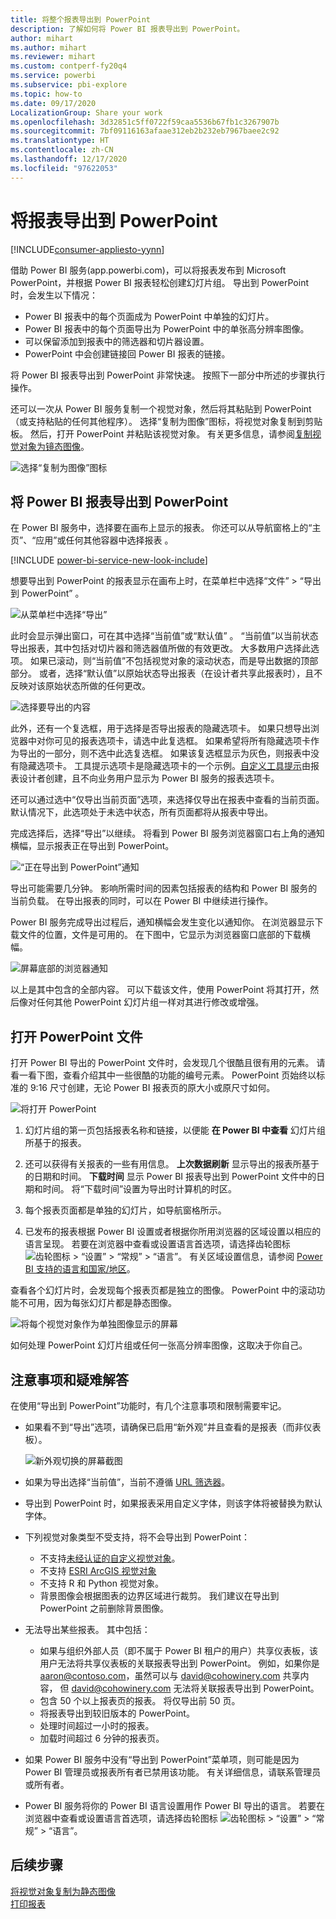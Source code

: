 ```yaml
---
title: 将整个报表导出到 PowerPoint
description: 了解如何将 Power BI 报表导出到 PowerPoint。
author: mihart
ms.author: mihart
ms.reviewer: mihart
ms.custom: contperf-fy20q4
ms.service: powerbi
ms.subservice: pbi-explore
ms.topic: how-to
ms.date: 09/17/2020
LocalizationGroup: Share your work
ms.openlocfilehash: 3d32851c5ff0722f59caa5536b67fb1c3267907b
ms.sourcegitcommit: 7bf09116163afaae312eb2b232eb7967baee2c92
ms.translationtype: HT
ms.contentlocale: zh-CN
ms.lasthandoff: 12/17/2020
ms.locfileid: "97622053"
---
```

# <a name="export-reports-to-powerpoint"></a>将报表导出到 PowerPoint

[!INCLUDE[consumer-appliesto-yynn](../includes/consumer-appliesto-yynn.md)]


借助 Power BI 服务(app.powerbi.com)，可以将报表发布到 Microsoft PowerPoint，并根据 Power BI 报表轻松创建幻灯片组。 导出到 PowerPoint 时，会发生以下情况：

* Power BI 报表中的每个页面成为 PowerPoint 中单独的幻灯片。
* Power BI 报表中的每个页面导出为 PowerPoint 中的单张高分辨率图像。
* 可以保留添加到报表中的筛选器和切片器设置。
* PowerPoint 中会创建链接回 Power BI 报表的链接。

将 Power BI 报表导出到 PowerPoint 非常快速。 按照下一部分中所述的步骤执行操作。

还可以一次从 Power BI 服务复制一个视觉对象，然后将其粘贴到 PowerPoint（或支持粘贴的任何其他程序）。 选择“复制为图像”图标，将视觉对象复制到剪贴板。 然后，打开 PowerPoint 并粘贴该视觉对象。 有关更多信息，请参阅[复制视觉对象为镜态图像](../visuals/power-bi-visualization-copy-paste.md)。

![选择“复制为图像”图标](media/end-user-powerpoint/power-bi-copy.png)

## <a name="export-your-power-bi-report-to-powerpoint"></a>将 Power BI 报表导出到 PowerPoint
在 Power BI 服务中，选择要在画布上显示的报表。 你还可以从导航窗格上的“主页”、“应用”或任何其他容器中选择报表 。

[!INCLUDE [power-bi-service-new-look-include](../includes/power-bi-service-new-look-include.md)]

想要导出到 PowerPoint 的报表显示在画布上时，在菜单栏中选择“文件” > “导出到 PowerPoint” 。

![从菜单栏中选择“导出”](media/end-user-powerpoint/power-bi-export.png)

此时会显示弹出窗口，可在其中选择“当前值”或“默认值” 。 “当前值”以当前状态导出报表，其中包括对切片器和筛选器值所做的有效更改。  大多数用户选择此选项。 如果已滚动，则“当前值”不包括视觉对象的滚动状态，而是导出数据的顶部部分。 或者，选择“默认值”以原始状态导出报表（在设计者共享此报表时），且不反映对该原始状态所做的任何更改。

![选择要导出的内容](media/end-user-powerpoint/power-bi-current-values.png)
 
此外，还有一个复选框，用于选择是否导出报表的隐藏选项卡。 如果只想导出浏览器中对你可见的报表选项卡，请选中此复选框。 如果希望将所有隐藏选项卡作为导出的一部分，则不选中此选复选框。 如果该复选框显示为灰色，则报表中没有隐藏选项卡。 工具提示选项卡是隐藏选项卡的一个示例。[自定义工具提示](../create-reports/desktop-tooltips.md)由报表设计者创建，且不向业务用户显示为 Power BI 服务的报表选项卡。 

还可以通过选中“仅导出当前页面”选项，来选择仅导出在报表中查看的当前页面。  默认情况下，此选项处于未选中状态，所有页面都将从报表中导出。

完成选择后，选择“导出”以继续。 将看到 Power BI 服务浏览器窗口右上角的通知横幅，显示报表正在导出到 PowerPoint。 



![“正在导出到 PowerPoint”通知](media/end-user-powerpoint/power-bi-export-progress.png)

导出可能需要几分钟。 影响所需时间的因素包括报表的结构和 Power BI 服务的当前负载。 在导出报表的同时，可以在 Power BI 中继续进行操作。

Power BI 服务完成导出过程后，通知横幅会发生变化以通知你。 在浏览器显示下载文件的位置，文件是可用的。 在下图中，它显示为浏览器窗口底部的下载横幅。

![屏幕底部的浏览器通知](media/end-user-powerpoint/power-bi-browsers.png)

以上是其中包含的全部内容。 可以下载该文件，使用 PowerPoint 将其打开，然后像对任何其他 PowerPoint 幻灯片组一样对其进行修改或增强。

## <a name="open-the-powerpoint-file"></a>打开 PowerPoint 文件
打开 Power BI 导出的 PowerPoint 文件时，会发现几个很酷且很有用的元素。 请看一看下图，查看介绍其中一些很酷的功能的编号元素。 PowerPoint 页始终以标准的 9:16 尺寸创建，无论 Power BI 报表页的原大小或原尺寸如何。

![将打开 PowerPoint](media/end-user-powerpoint/power-bi-powerpoint-numbered.png)

1. 幻灯片组的第一页包括报表名称和链接，以便能 **在 Power BI 中查看** 幻灯片组所基于的报表。
2. 还可以获得有关报表的一些有用信息。 **上次数据刷新** 显示导出的报表所基于的日期和时间。 **下载时间** 显示 Power BI 报表导出到 PowerPoint 文件中的日期和时间。 将“下载时间”设置为导出时计算机的时区。


3. 每个报表页面都是单独的幻灯片，如导航窗格所示。 
4. 已发布的报表根据 Power BI 设置或者根据你所用浏览器的区域设置以相应的语言呈现。 若要在浏览器中查看或设置语言首选项，请选择齿轮图标 ![齿轮图标](media/end-user-powerpoint/power-bi-settings-icon.png) > “设置” > “常规” > “语言”。 有关区域设置信息，请参阅 [Power BI 支持的语言和国家/地区](../fundamentals/supported-languages-countries-regions.md)。


查看各个幻灯片时，会发现每个报表页都是独立的图像。 PowerPoint 中的滚动功能不可用，因为每张幻灯片都是静态图像。

![将每个视觉对象作为单独图像显示的屏幕](media/end-user-powerpoint/power-bi-images.png)

如何处理 PowerPoint 幻灯片组或任何一张高分辨率图像，这取决于你自己。

## <a name="considerations-and-troubleshooting"></a>注意事项和疑难解答
在使用“导出到 PowerPoint”功能时，有几个注意事项和限制需要牢记。
 

* 如果看不到“导出”选项，请确保已启用“新外观”并且查看的是报表（而非仪表板）。

    ![新外观切换的屏幕截图](media/end-user-powerpoint/power-bi-new-look.png)

* 如果为导出选择“当前值”，当前不遵循 [URL 筛选器](../collaborate-share/service-url-filters.md)。

* 导出到 PowerPoint 时，如果报表采用自定义字体，则该字体将被替换为默认字体。

* 下列视觉对象类型不受支持，将不会导出到 PowerPoint：
   - 不支持[未经认证的自定义视觉对象](../developer/visuals/power-bi-custom-visuals-certified.md)。 
   - 不支持 [ESRI ArcGIS 视觉对象](../visuals/power-bi-visualizations-arcgis.md)
   - 不支持 R 和 Python 视觉对象。
   - 背景图像会根据图表的边界区域进行裁剪。 我们建议在导出到 PowerPoint 之前删除背景图像。

* 无法导出某些报表。 其中包括：
    - 如果与组织外部人员（即不属于 Power BI 租户的用户）共享仪表板，该用户无法将共享仪表板的关联报表导出到 PowerPoint。 例如，如果你是 aaron@contoso.com，虽然可以与 david@cohowinery.com 共享内容， 但 david@cohowinery.com 无法将关联报表导出到 PowerPoint。
    - 包含 50 个以上报表页的报表。 将仅导出前 50 页。
    - 将报表导出到较旧版本的 PowerPoint。
    - 处理时间超过一小时的报表。 
    - 加载时间超过 6 分钟的报表页。 

* 如果 Power BI 服务中没有“导出到 PowerPoint”菜单项，则可能是因为 Power BI 管理员或报表所有者已禁用该功能。 有关详细信息，请联系管理员或所有者。
* Power BI 服务将你的 Power BI 语言设置用作 Power BI 导出的语言。 若要在浏览器中查看或设置语言首选项，请选择齿轮图标 ![齿轮图标](media/end-user-powerpoint/power-bi-settings-icon.png) > “设置” > “常规” > “语言”。



## <a name="next-steps"></a>后续步骤
[将视觉对象复制为静态图像](../visuals/power-bi-visualization-copy-paste.md)    
[打印报表](end-user-print.md)
